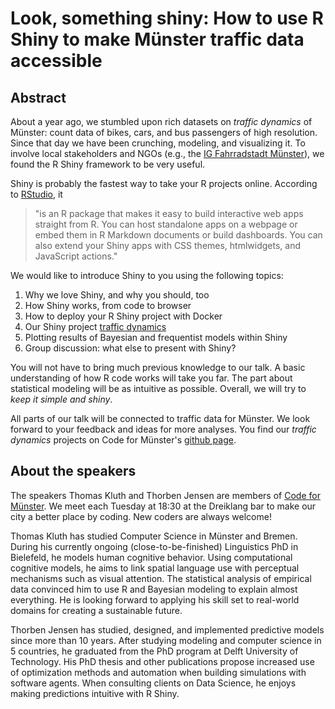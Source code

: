 # Look, something shiny: How to use R Shiny to make Münster traffic data accessible

## Abstract

About a year ago, we stumbled upon rich datasets on *traffic dynamics* of Münster: 
count data of bikes, cars, and bus passengers of high resolution.
Since that day we have been crunching, modeling, and visualizing it.
To involve local stakeholders and NGOs (e.g., the [IG Fahrradstadt Münster](http://fahrradstadt.ms)), we found the R Shiny framework to be very useful.

Shiny is probably the fastest way to take your R projects online.
According to [RStudio](https://shiny.rstudio.com/), it 
> "is an R package that makes it easy to build interactive web apps straight from R. You can host standalone apps on a webpage or embed them in R Markdown documents or build dashboards. You can also extend your Shiny apps with CSS themes, htmlwidgets, and JavaScript actions."

We would like to introduce Shiny to you using the following topics:

 1. Why we love Shiny, and why you should, too
 2. How Shiny works, from code to browser
 3. How to deploy your R Shiny project with Docker
 4. Our Shiny project [traffic dynamics](https://traffics.codeformuenster.org)
 5. Plotting results of Bayesian and frequentist models within Shiny
 6. Group discussion: what else to present with Shiny?

You will not have to bring much previous knowledge to our talk.
A basic understanding of how R code works will take you far.
The part about statistical modeling will be as intuitive as possible.
Overall, we will try to *keep it simple and shiny*.

All parts of our talk will be connected to traffic data for Münster.
We look forward to your feedback and ideas for more analyses.
You find our *traffic dynamics* projects on Code for Münster's [github page](https://github.com/codeformuenster).


## About the speakers
The speakers Thomas Kluth and Thorben Jensen are members of [Code for Münster](http://codeformuenster.org).
We meet each Tuesday at 18:30 at the Dreiklang bar to make our city a better place by coding. New coders are always welcome!

Thomas Kluth has studied Computer Science in Münster and Bremen.
During his currently ongoing (close-to-be-finished) Linguistics PhD in Bielefeld, he models human cognitive behavior.
Using computational cognitive models, he aims to link spatial language use with perceptual mechanisms such as visual attention.
The statistical analysis of empirical data convinced him to use R and Bayesian modeling to explain almost everything.
He is looking forward to applying his skill set to real-world domains for creating a sustainable future.

Thorben Jensen has studied, designed, and implemented predictive models since more than 10 years.
After studying modeling and computer science in 5 countries, he graduated from the PhD program at Delft University of Technology.
His PhD thesis and other publications propose increased use of optimization methods and automation when building simulations with software agents.
When consulting clients on Data Science, he enjoys making predictions intuitive with R Shiny.
